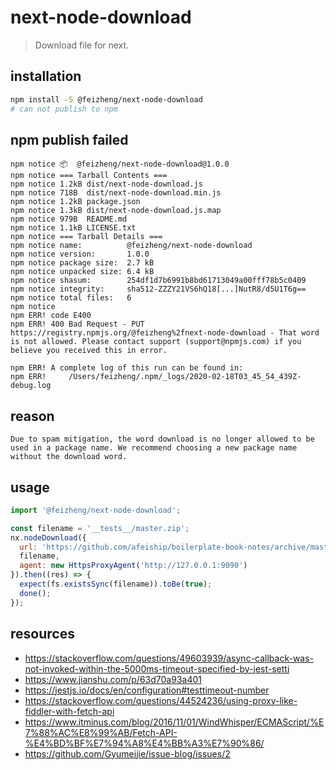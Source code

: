 # next-node-download
> Download file for next.

## installation
```bash
npm install -S @feizheng/next-node-download
# can not publish to npm
```

## npm publish failed
~~~
npm notice 📦  @feizheng/next-node-download@1.0.0
npm notice === Tarball Contents === 
npm notice 1.2kB dist/next-node-download.js    
npm notice 718B  dist/next-node-download.min.js
npm notice 1.2kB package.json                  
npm notice 1.3kB dist/next-node-download.js.map
npm notice 979B  README.md                     
npm notice 1.1kB LICENSE.txt                   
npm notice === Tarball Details === 
npm notice name:          @feizheng/next-node-download            
npm notice version:       1.0.0                                   
npm notice package size:  2.7 kB                                  
npm notice unpacked size: 6.4 kB                                  
npm notice shasum:        254df1d7b6991b8bd61713049a00fff78b5c0409
npm notice integrity:     sha512-ZZZY21VS6hQ18[...]NutR8/d5U1T6g==
npm notice total files:   6                                       
npm notice 
npm ERR! code E400
npm ERR! 400 Bad Request - PUT https://registry.npmjs.org/@feizheng%2fnext-node-download - That word is not allowed. Please contact support (support@npmjs.com) if you believe you received this in error.

npm ERR! A complete log of this run can be found in:
npm ERR!     /Users/feizheng/.npm/_logs/2020-02-18T03_45_54_439Z-debug.log
~~~

## reason
~~~
Due to spam mitigation, the word download is no longer allowed to be used in a package name. We recommend choosing a new package name without the download word.
~~~

## usage
```js
import '@feizheng/next-node-download';

const filename = '__tests__/master.zip';
nx.nodeDownload({
  url: 'https://github.com/afeiship/boilerplate-book-notes/archive/master.zip',
  filename,
  agent: new HttpsProxyAgent('http://127.0.0.1:9090')
}).then((res) => {
  expect(fs.existsSync(filename)).toBe(true);
  done();
});
```

## resources
- https://stackoverflow.com/questions/49603939/async-callback-was-not-invoked-within-the-5000ms-timeout-specified-by-jest-setti
- https://www.jianshu.com/p/63d70a93a401
- https://jestjs.io/docs/en/configuration#testtimeout-number
- https://stackoverflow.com/questions/44524236/using-proxy-like-fiddler-with-fetch-api
- https://www.itminus.com/blog/2016/11/01/WindWhisper/ECMAScript/%E7%88%AC%E8%99%AB/Fetch-API-%E4%BD%BF%E7%94%A8%E4%BB%A3%E7%90%86/
- https://github.com/Gyumeijie/issue-blog/issues/2
